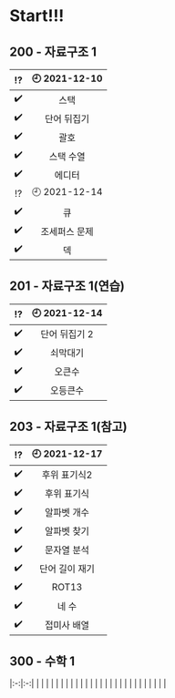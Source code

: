 # Start!!!
## 200 - 자료구조 1
|:interrobang:|:clock9: 2021-12-10|
|:-:|:-:|
| :heavy_check_mark: | 스택 |
| :heavy_check_mark: | 단어 뒤집기 |
| :heavy_check_mark: | 괄호 |
| :heavy_check_mark: | 스택 수열 |
| :heavy_check_mark: | 에디터 |
|:interrobang:|:clock9: 2021-12-14|
| :heavy_check_mark: | 큐 |
| :heavy_check_mark: | 조세퍼스 문제 |
| :heavy_check_mark: | 덱 |
## 201 - 자료구조 1(연습)
|:interrobang:|:clock9: 2021-12-14|
|:-:|:-:|
| :heavy_check_mark: | 단어 뒤집기 2 |
| :heavy_check_mark: | 쇠막대기 |
| :heavy_check_mark: | 오큰수 |
| :heavy_check_mark: | 오등큰수 |
## 203 - 자료구조 1(참고)
|:interrobang:|:clock9: 2021-12-17|
|:-:|:-:|
| :heavy_check_mark: | 후위 표기식2 |
| :heavy_check_mark: | 후위 표기식 |
| :heavy_check_mark: | 알파벳 개수 |
| :heavy_check_mark: | 알파벳 찾기 |
| :heavy_check_mark: | 문자열 분석 |
| :heavy_check_mark: | 단어 길이 재기 |
| :heavy_check_mark: | ROT13 |
| :heavy_check_mark: | 네 수 |
| :heavy_check_mark: | 접미사 배열 |
## 300 - 수학 1
|:-:|:-:|
|  |  |
|  |  |
|  |  |
|  |  |
|  |  |
|  |  |
|  |  |
|  |  |
|  |  |